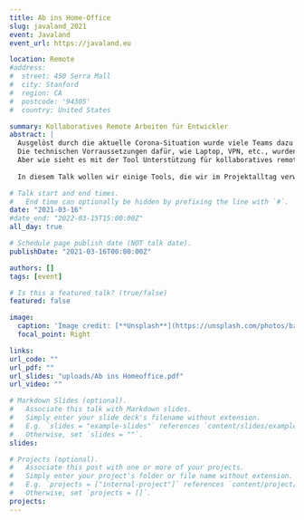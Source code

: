 ```yaml
---
title: Ab ins Home-Office
slug: javaland_2021
event: Javaland
event_url: https://javaland.eu

location: Remote
#address:
#  street: 450 Serra Mall
#  city: Stanford
#  region: CA
#  postcode: '94305'
#  country: United States

summary: Kollaboratives Remote Arbeiten für Entwickler
abstract: |
  Ausgelöst durch die aktuelle Corona-Situation wurde viele Teams dazu gezwungen, plötzlich remote miteinander zu arbeiten.
  Die technischen Vorraussetzungen dafür, wie Laptop, VPN, etc., wurden meistens ziemlich schnell bereit gestellt.
  Aber wie sieht es mit der Tool Unterstützung für kollaboratives remote Arbeiten, angefangen von Kommunkation, Konzepterstellung, Pair-Programming bis hin zu Mob-Programming aus?
  
  In diesem Talk wollen wir einige Tools, die wir im Projektalltag verwenden, vorstellen und deren Stärken und Schwächen anhand eines typischen Entwickleralltags beleuchten.

# Talk start and end times.
#   End time can optionally be hidden by prefixing the line with `#`.
date: "2021-03-16"
#date_end: "2022-03-15T15:00:00Z"
all_day: true

# Schedule page publish date (NOT talk date).
publishDate: "2021-03-16T00:00:00Z"

authors: []
tags: [event]

# Is this a featured talk? (true/false)
featured: false

image:
  caption: 'Image credit: [**Unsplash**](https://unsplash.com/photos/bzdhc5b3Bxs)'
  focal_point: Right

links:
url_code: ""
url_pdf: ""
url_slides: "uploads/Ab ins Homeoffice.pdf"
url_video: ""

# Markdown Slides (optional).
#   Associate this talk with Markdown slides.
#   Simply enter your slide deck's filename without extension.
#   E.g. `slides = "example-slides"` references `content/slides/example-slides.md`.
#   Otherwise, set `slides = ""`.
slides:

# Projects (optional).
#   Associate this post with one or more of your projects.
#   Simply enter your project's folder or file name without extension.
#   E.g. `projects = ["internal-project"]` references `content/project/deep-learning/index.md`.
#   Otherwise, set `projects = []`.
projects:
---
```

